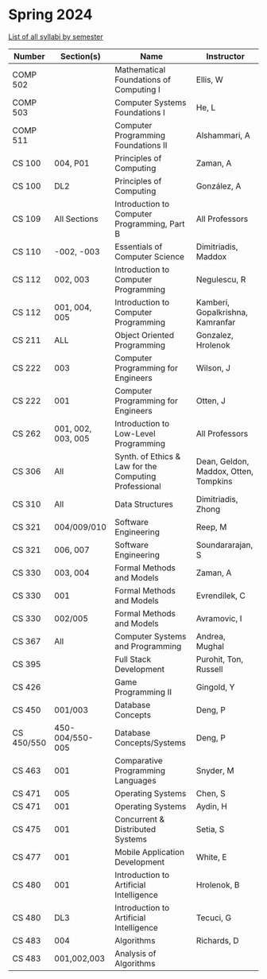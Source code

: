 # Spring 2024

[List of all syllabi by semester](syllaby.md)


| Number  | Section(s)          | Name                                              | Instructor                      |
|---------|----------------------|---------------------------------------------------|---------------------------------|
| COMP 502 |                      | Mathematical Foundations of Computing I           | Ellis, W                        |
| COMP 503 |                      | Computer Systems Foundations I                   | He, L                           |
| COMP 511 |                      | Computer Programming Foundations II              | Alshammari, A                   |
| CS 100  | 004, P01              | Principles of Computing                          | Zaman, A                        |
| CS 100  | DL2                   | Principles of Computing                          | González, A                     |
| CS 109  | All Sections          | Introduction to Computer Programming, Part B     | All Professors                  |
| CS 110  | -002, -003            | Essentials of Computer Science                   | Dimitriadis, Maddox             |
| CS 112  | 002, 003              | Introduction to Computer Programming             | Negulescu, R                    |
| CS 112  | 001, 004, 005         | Introduction to Computer Programming             | Kamberi, Gopalkrishna, Kamranfar|
| CS 211  | ALL                   | Object Oriented Programming                      | Gonzalez, Hrolenok              |
| CS 222  | 003                   | Computer Programming for Engineers               | Wilson, J                       |
| CS 222  | 001                   | Computer Programming for Engineers               | Otten, J                        |
| CS 262  | 001, 002, 003, 005    | Introduction to Low-Level Programming            | All Professors                  |
| CS 306  | All                   | Synth. of Ethics & Law for the Computing Professional | Dean, Geldon, Maddox, Otten, Tompkins |
| CS 310  | All                   | Data Structures                                  | Dimitriadis, Zhong              |
| CS 321  | 004/009/010           | Software Engineering                             | Reep, M                         |
| CS 321  | 006, 007              | Software Engineering                             | Soundararajan, S                |
| CS 330  | 003, 004              | Formal Methods and Models                        | Zaman, A                        |
| CS 330  | 001                   | Formal Methods and Models                        | Evrendilek, C                   |
| CS 330  | 002/005               | Formal Methods and Models                        | Avramovic, I                    |
| CS 367  | All                   | Computer Systems and Programming                 | Andrea, Mughal                  |
| CS 395  |                       | Full Stack Development                           | Purohit, Ton, Russell           |
| CS 426  |                       | Game Programming II                              | Gingold, Y                      |
| CS 450  | 001/003               | Database Concepts                                | Deng, P                         |
| CS 450/550 | 450-004/550-005    | Database Concepts/Systems                        | Deng, P                         |
| CS 463  | 001                   | Comparative Programming Languages                | Snyder, M                       |
| CS 471  | 005                   | Operating Systems                                | Chen, S                         |
| CS 471  | 001                   | Operating Systems                                | Aydin, H                        |
| CS 475  | 001                   | Concurrent & Distributed Systems                 | Setia, S                        |
| CS 477  | 001                   | Mobile Application Development                   | White, E                        |
| CS 480  | 001                   | Introduction to Artificial Intelligence          | Hrolenok, B                     |
| CS 480  | DL3                   | Introduction to Artificial Intelligence          | Tecuci, G                       |
| CS 483  | 004                   | Algorithms                                       | Richards, D                     |
| CS 483  | 001,002,003           | Analysis of Algorithms                 
